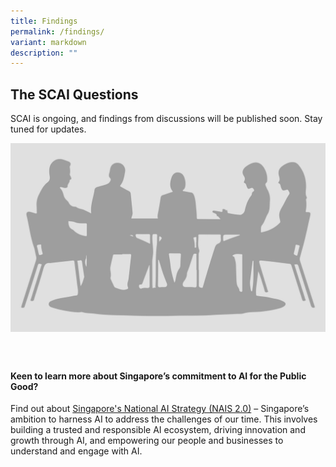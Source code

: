 ```yaml
---
title: Findings
permalink: /findings/
variant: markdown
description: ""
---
```

## The SCAI Questions

SCAI is ongoing, and findings from discussions will be published soon. Stay tuned for updates.

![](/images/Banners/to_be_announced.jpg)

<div style="padding: 25px 0px 0px 0px;"></div>



#### Keen to learn more about Singapore’s commitment to AI for the Public Good?

Find out about  [Singapore's National AI Strategy (NAIS 2.0)](https://www.smartnation.gov.sg/initiatives/artificial-intelligence/) – Singapore’s ambition to harness AI to address the challenges of our time. This involves building a trusted and responsible AI ecosystem, driving innovation and growth through AI, and empowering our people and businesses to understand and engage with AI.